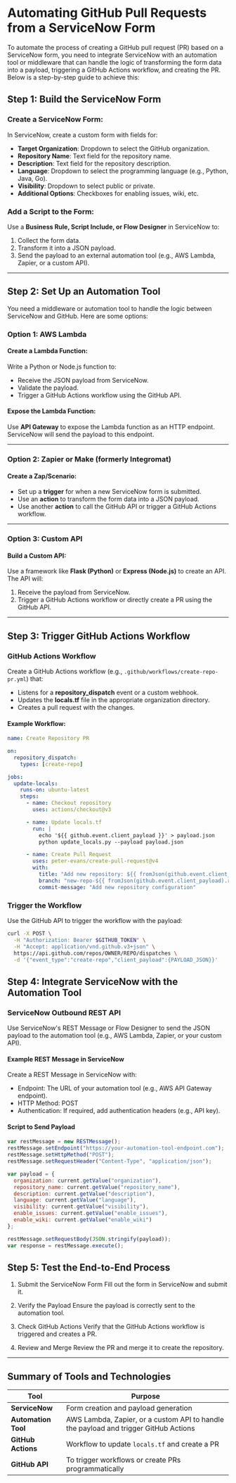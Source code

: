 # Automating GitHub Pull Requests from a ServiceNow Form

To automate the process of creating a GitHub pull request (PR) based on a ServiceNow form, you need to integrate ServiceNow with an automation tool or middleware that can handle the logic of transforming the form data into a payload, triggering a GitHub Actions workflow, and creating the PR. Below is a step-by-step guide to achieve this:

## Step 1: Build the ServiceNow Form

### Create a ServiceNow Form:
In ServiceNow, create a custom form with fields for:

- **Target Organization**: Dropdown to select the GitHub organization.
- **Repository Name**: Text field for the repository name.
- **Description**: Text field for the repository description.
- **Language**: Dropdown to select the programming language (e.g., Python, Java, Go).
- **Visibility**: Dropdown to select public or private.
- **Additional Options**: Checkboxes for enabling issues, wiki, etc.

### Add a Script to the Form:
Use a **Business Rule, Script Include, or Flow Designer** in ServiceNow to:

1. Collect the form data.
2. Transform it into a JSON payload.
3. Send the payload to an external automation tool (e.g., AWS Lambda, Zapier, or a custom API).

---

## Step 2: Set Up an Automation Tool

You need a middleware or automation tool to handle the logic between ServiceNow and GitHub. Here are some options:

### **Option 1: AWS Lambda**
#### Create a Lambda Function:
Write a Python or Node.js function to:
- Receive the JSON payload from ServiceNow.
- Validate the payload.
- Trigger a GitHub Actions workflow using the GitHub API.

#### Expose the Lambda Function:
Use **API Gateway** to expose the Lambda function as an HTTP endpoint.  
ServiceNow will send the payload to this endpoint.

---

### **Option 2: Zapier or Make (formerly Integromat)**
#### Create a Zap/Scenario:
- Set up a **trigger** for when a new ServiceNow form is submitted.
- Use an **action** to transform the form data into a JSON payload.
- Use another **action** to call the GitHub API or trigger a GitHub Actions workflow.

---

### **Option 3: Custom API**
#### Build a Custom API:
Use a framework like **Flask (Python)** or **Express (Node.js)** to create an API.  
The API will:
1. Receive the payload from ServiceNow.
2. Trigger a GitHub Actions workflow or directly create a PR using the GitHub API.

---

## Step 3: Trigger GitHub Actions Workflow

### **GitHub Actions Workflow**
Create a GitHub Actions workflow (e.g., `.github/workflows/create-repo-pr.yml`) that:
- Listens for a **repository_dispatch** event or a custom webhook.
- Updates the **locals.tf** file in the appropriate organization directory.
- Creates a pull request with the changes.

#### **Example Workflow:**

```yaml
name: Create Repository PR

on:
  repository_dispatch:
    types: [create-repo]

jobs:
  update-locals:
    runs-on: ubuntu-latest
    steps:
      - name: Checkout repository
        uses: actions/checkout@v3

      - name: Update locals.tf
        run: |
          echo '${{ github.event.client_payload }}' > payload.json
          python update_locals.py --payload payload.json

      - name: Create Pull Request
        uses: peter-evans/create-pull-request@v4
        with:
          title: "Add new repository: ${{ fromJson(github.event.client_payload).repository_name }}"
          branch: "new-repo-${{ fromJson(github.event.client_payload).repository_name }}"
          commit-message: "Add new repository configuration"
```

### Trigger the Workflow

Use the GitHub API to trigger the workflow with the payload:

```bash
curl -X POST \
  -H "Authorization: Bearer $GITHUB_TOKEN" \
  -H "Accept: application/vnd.github.v3+json" \
  https://api.github.com/repos/OWNER/REPO/dispatches \
  -d '{"event_type":"create-repo","client_payload":{PAYLOAD_JSON}}'
```

## Step 4: Integrate ServiceNow with the Automation Tool

### ServiceNow Outbound REST API

Use ServiceNow's REST Message or Flow Designer to send the JSON payload to the automation tool (e.g., AWS Lambda, Zapier, or your custom API).

#### Example REST Message in ServiceNow

Create a REST Message in ServiceNow with:

- Endpoint: The URL of your automation tool (e.g., AWS API Gateway endpoint).
- HTTP Method: POST
- Authentication: If required, add authentication headers (e.g., API key).

#### Script to Send Payload

```javascript
var restMessage = new RESTMessage();
restMessage.setEndpoint("https://your-automation-tool-endpoint.com");
restMessage.setHttpMethod("POST");
restMessage.setRequestHeader("Content-Type", "application/json");

var payload = {
  organization: current.getValue("organization"),
  repository_name: current.getValue("repository_name"),
  description: current.getValue("description"),
  language: current.getValue("language"),
  visibility: current.getValue("visibility"),
  enable_issues: current.getValue("enable_issues"),
  enable_wiki: current.getValue("enable_wiki")
};

restMessage.setRequestBody(JSON.stringify(payload));
var response = restMessage.execute();
``` 

## Step 5: Test the End-to-End Process

1. Submit the ServiceNow Form
Fill out the form in ServiceNow and submit it.

2. Verify the Payload
Ensure the payload is correctly sent to the automation tool.

3. Check GitHub Actions
Verify that the GitHub Actions workflow is triggered and creates a PR.

4. Review and Merge
Review the PR and merge it to create the repository.

---

## Summary of Tools and Technologies

| **Tool**           | **Purpose** |
|-------------------|----------------------------------------------|
| **ServiceNow**    | Form creation and payload generation        |
| **Automation Tool** | AWS Lambda, Zapier, or a custom API to handle the payload and trigger GitHub Actions |
| **GitHub Actions** | Workflow to update `locals.tf` and create a PR |
| **GitHub API**    | To trigger workflows or create PRs programmatically |
